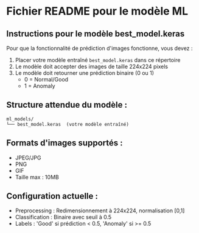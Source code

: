 # Fichier README pour le modèle ML

## Instructions pour le modèle best_model.keras

Pour que la fonctionnalité de prédiction d'images fonctionne, vous devez :

1. Placer votre modèle entraîné `best_model.keras` dans ce répertoire
2. Le modèle doit accepter des images de taille 224x224 pixels
3. Le modèle doit retourner une prédiction binaire (0 ou 1)
   - 0 = Normal/Good
   - 1 = Anomaly

## Structure attendue du modèle :
```
ml_models/
└── best_model.keras  (votre modèle entraîné)
```

## Formats d'images supportés :
- JPEG/JPG
- PNG  
- GIF
- Taille max : 10MB

## Configuration actuelle :
- Preprocessing : Redimensionnement à 224x224, normalisation [0,1]
- Classification : Binaire avec seuil à 0.5
- Labels : 'Good' si prédiction < 0.5, 'Anomaly' si >= 0.5
